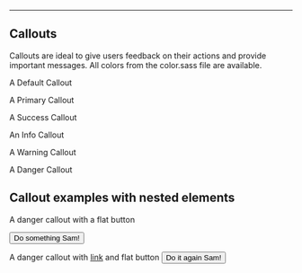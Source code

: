 
---

<a name="callouts"></a>

## Callouts

Callouts are ideal to give users feedback on their actions and provide important messages. All colors from the color.sass file are available.

<div class="tvg--callout tvg--callout-default">A Default Callout</div><p></p>
<div class="tvg--callout tvg--callout-primary">A Primary Callout</div><p></p>
<div class="tvg--callout tvg--callout-success">A Success Callout</div><p></p>
<div class="tvg--callout tvg--callout-info">An Info Callout</div><p></p>
<div class="tvg--callout tvg--callout-warning">A Warning Callout</div><p></p>
<div class="tvg--callout tvg--callout-danger">A Danger Callout</div><p></p>


<h2 class="tvg--underline">Callout examples with nested elements</h2>
<div class="tvg--callout tvg--callout-danger">A danger callout with a flat button
    <p></p>
    <a href="#callouts"><button class="tvg--button-M tvg--button-danger tvg--border-radius">Do something Sam!</button></a></div><p></p>
<div class="tvg--callout tvg--callout-danger tvg--raised">A danger callout with <a href="#callouts">link</a> and flat button
    <a href="#callouts"><button class="tvg--button-S tvg--button-danger tvg--border-radius">Do
     it again Sam!</button></a></div>